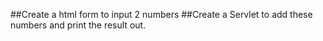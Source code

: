 ##Create a html form to input 2 numbers
##Create a Servlet to add these numbers and print the result out.
